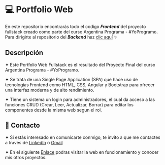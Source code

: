 # 💻 Portfolio Web 

En este repositorio encontrarás todo el codigo ***Frontend*** del proyecto fullstack creado como parte del curso Argentina Programa - #YoProgramo. 
Para dirigirte al repositorio del ***Backend*** haz [clic aquí](https://github.com/AlanCastroCoelho/Portfolio-Backend-Final) ✨

## Descripción

✦ Este Portfolio Web Fullstack es el resultado del Proyecto Final del curso Argentina Programa - #YoProgramo. 

✦ Se trata de una Single Page Application (SPA) que hace uso de tecnologías Frontend como HTML, CSS, Angular y Bootstrap para ofrecer una interfaz moderna y de alto rendimiento.

✦ Tiene un sistema un login para administradores, el cual da acceso a las funciones CRUD (Crear, Leer, Actualizar, Borrar) para editar los componentes desde la misma web segun el rol. 

## 📩 Contacto

✦ Si estás interesado en comunicarte conmigo, te invito a que me contactes a través de [LinkedIn](https://www.linkedin.com/in/alan-castro-coelho-6bb6441a2/) o [Gmail](mailto:alancasstrocoelho@gmail.com)

✦ En el siguiente [Enlace](https://portfolioalancoelho-a164e.web.app/portfolio) podras visitar la web en funcionamiento y conocer mis otros proyectos.

